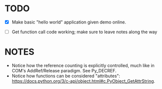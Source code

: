 # TODO

- [x] Make basic "hello world" application given demo online. 
- [ ] Get function call code working; make sure to leave notes along the way


# NOTES
- Notice how the reference counting is explicitly controlled, much like in COM's AddRef/Release paradigm. See Py_DECREF. 
- Notice how functions can be considered "attributes": https://docs.python.org/3/c-api/object.html#c.PyObject_GetAttrString. 
